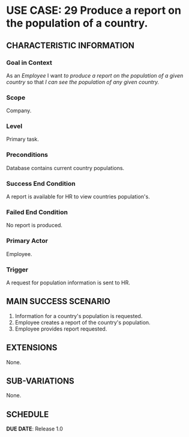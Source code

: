 # USE CASE: 29 Produce a report on the population of a country.

## CHARACTERISTIC INFORMATION

### Goal in Context

As an *Employee* I want *to produce a report on the population of a given country* so that *I can see the population of any given country.*

### Scope

Company.

### Level

Primary task.

### Preconditions

Database contains current country populations.

### Success End Condition

A report is available for HR to view countries population's.

### Failed End Condition

No report is produced.

### Primary Actor

Employee.

### Trigger

A request for population information is sent to HR.

## MAIN SUCCESS SCENARIO

1. Information for a country's population is requested.
2. Employee creates a report of the country's population.
3. Employee provides report requested.

## EXTENSIONS

None.

## SUB-VARIATIONS

None.

## SCHEDULE

**DUE DATE**: Release 1.0